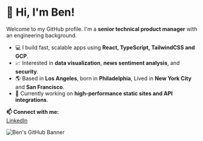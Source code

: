# 👋 Hi, I'm Ben!
Welcome to my GitHub profile. I'm a **senior technical product manager** with an engineering background.

- 💻 I build fast, scalable apps using **React, TypeScript, TailwindCSS and GCP**.
- 📈 Interested in **data visualization**, **news sentiment analysis**, and **security**.
- 🌎 Based in **Los Angeles**, born in **Philadelphia**, Lived in **New York City** and **San Francisco**.
- 🚀 Currently working on **high-performance static sites and API integrations**.

**📫 Connect with me:**  
[LinkedIn](https://linkedin.com/in/benstraw) 

![Ben's GitHub Banner](https://raw.githubusercontent.com/your-username/your-username/main/assets/banner.webp)
